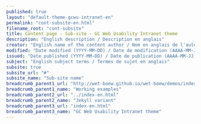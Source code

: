 ```yaml
---
published: true
layout: "default-theme-gcwu-intranet-en"
permalink: "cont-subsite-en.html"
filename_root: "cont-subsite"
title: Content page - Sub-site - GC Web Usability Intranet theme
description: "English description / Description en anglais"
creator: "English name of the content author / Nom en anglais de l'auteur du contenu"
modified: "Date modified (YYYY-MM-DD) / Date de modification (AAAA-MM-JJ)"
issued: "Date published (YYYY-MM-DD) / Date de publication (AAAA-MM-JJ)"
subject: "English subject terms / Termes de sujet en anglais"
subsite: true
subsite_url: "#"
subsite_name: "Sub-site name"
breadcrumb_parent1_url: "http://wet-boew.github.io/wet-boew/demos/index-eng.html"
breadcrumb_parent1_name: "Working examples"
breadcrumb_parent2_url: "../index-en.html"
breadcrumb_parent2_name: "Jekyll variant"
breadcrumb_parent3_url: "index-en.html"
breadcrumb_parent3_name: "GC Web Usability Intranet theme"
---
```


